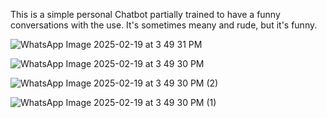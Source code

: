 This is a simple personal Chatbot partially trained to have a funny conversations with the use. It's sometimes meany and rude, but it's funny.

![WhatsApp Image 2025-02-19 at 3 49 31 PM](https://github.com/user-attachments/assets/944a2406-c952-4060-80a2-ce19ad1143bb)

![WhatsApp Image 2025-02-19 at 3 49 30 PM](https://github.com/user-attachments/assets/226789ee-7ae3-4d68-83f1-f7cd0c080442)

![WhatsApp Image 2025-02-19 at 3 49 30 PM (2)](https://github.com/user-attachments/assets/86eb9a0b-acd6-4a90-9000-6bd968a87712)

![WhatsApp Image 2025-02-19 at 3 49 30 PM (1)](https://github.com/user-attachments/assets/3a4f8315-0303-4383-ba68-d0f0c1cfca8c)
